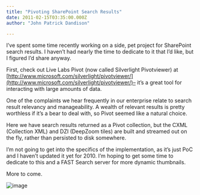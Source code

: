 ```yaml
---
title: "Pivoting SharePoint Search Results"
date: 2011-02-15T03:35:00.000Z
author: "John Patrick Dandison"

---
```


I’ve spent some time recently working on a side, pet project for SharePoint search results. I haven’t had nearly the time to dedicate to it that I’d like, but I figured I’d share anyway.

First, check out Live Labs Pivot (now called Silverlight Pivotviewer) at [http://www.microsoft.com/silverlight/pivotviewer/](http://www.microsoft.com/silverlight/pivotviewer/)– it’s a great tool for interacting with large amounts of data.

One of the complaints we hear frequently in our enterprise relate to search result relevancy and manageability. A wealth of relevant results is pretty worthless if it’s a bear to deal with, so Pivot seemed like a natural choice.

Here we have search results returned as a Pivot collection, but the CXML (Collection XML) and DZI (DeepZoom tiles) are built and streamed out on the fly, rather than persisted to disk somewhere.

I’m not going to get into the specifics of the implementation, as it’s just PoC and I haven’t updated it yet for 2010. I’m hoping to get some time to dedicate to this and a FAST Search server for more dynamic thumbnails.

More to come.




![image](http://jpd.ms/wp-content/uploads/migrated/image_thumb_18.png)
